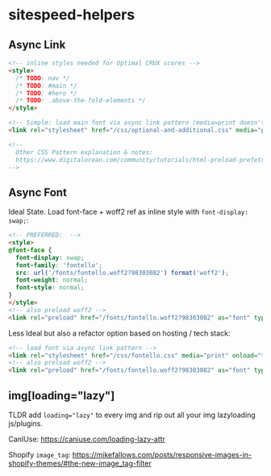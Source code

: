 # sitespeed-helpers

## Async Link

```html
<!-- inline styles needed for Optimal CRUX scores -->
<style>
  /* TODO: nav */
  /* TODO: #main */
  /* TODO: #hero */
  /* TODO: .above-the-fold-elements */
</style>

<!-- Simple: load main font via async link pattern (media=print doesn't block) -->
<link rel="stylesheet" href="/css/optional-and-additional.css" media="print" onload="this.media='all'">

<!-- 
  Other CSS Pattern explanation & notes: 
  https://www.digitalocean.com/community/tutorials/html-preload-prefetch 
-->
```

## Async Font

Ideal State. Load font-face + woff2 ref as inline style with `font-display: swap;`:

```html
<!-- PREFERRED:  -->
<style>
@font-face {
  font-display: swap;
  font-family: 'fontello';
  src: url('/fonts/fontello.woff2?98303082') format('woff2');
  font-weight: normal;
  font-style: normal;
}
</style>
<!-- also preload woff2 -->
<link rel="preload" href="/fonts/fontello.woff2?98303082" as="font" type="font/woff2" crossorigin>
```

Less Ideal but also a refactor option based on hosting / tech stack: 

```html
<!-- load font via async link pattern -->
<link rel="stylesheet" href="/css/fontello.css" media="print" onload="this.media='all'">
<!-- also preload woff2 -->
<link rel="preload" href="/fonts/fontello.woff2?98303082" as="font" type="font/woff2" crossorigin>
```

## img[loading="lazy"]

TLDR add `loading="lazy"` to every img and rip out all your img lazyloading js/plugins.

CanIUse: https://caniuse.com/loading-lazy-attr

Shopify `image_tag`: https://mikefallows.com/posts/responsive-images-in-shopify-themes/#the-new-image_tag-filter
